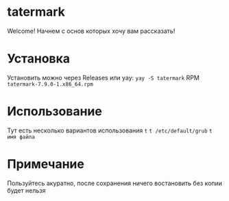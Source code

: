 # tatermark

Welcome! Начнем с основ которых хочу вам рассказать!

# Установка
Установить можно через Releases или yay:
`yay -S tatermark`
 RPM
`tatermark-7.9.0-1.x86_64.rpm`

# Использование
Тут есть несколько вариантов использования
`t`
`t /etc/default/grub`
`t имя файла`

# Примечание
Пользуйтесь акуратно, после сохранения ничего востановить без копии будет нельзя
